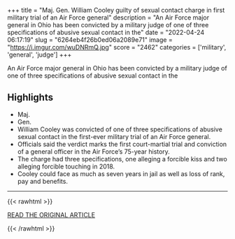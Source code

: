 +++
title = "Maj. Gen. William Cooley guilty of sexual contact charge in first military trial of an Air Force general"
description = "An Air Force major general in Ohio has been convicted by a military judge of one of three specifications of abusive sexual contact in the"
date = "2022-04-24 06:17:19"
slug = "6264eb4f26b0ed06a2089e71"
image = "https://i.imgur.com/wuDNRmQ.jpg"
score = "2462"
categories = ['military', 'general', 'judge']
+++

An Air Force major general in Ohio has been convicted by a military judge of one of three specifications of abusive sexual contact in the

## Highlights

- Maj.
- Gen.
- William Cooley was convicted of one of three specifications of abusive sexual contact in the first-ever military trial of an Air Force general.
- Officials said the verdict marks the first court-martial trial and conviction of a general officer in the Air Force’s 75-year history.
- The charge had three specifications, one alleging a forcible kiss and two alleging forcible touching in 2018.
- Cooley could face as much as seven years in jail as well as loss of rank, pay and benefits.

---

{{< rawhtml >}}
  <p class="article-category">
    <a target="_blank" href="https://www.nbcnews.com/news/us-news/maj-gen-william-cooley-guilty-sexual-contact-charge-first-military-tri-rcna25722">READ THE ORIGINAL ARTICLE</a>
  </p>
{{< /rawhtml >}}
